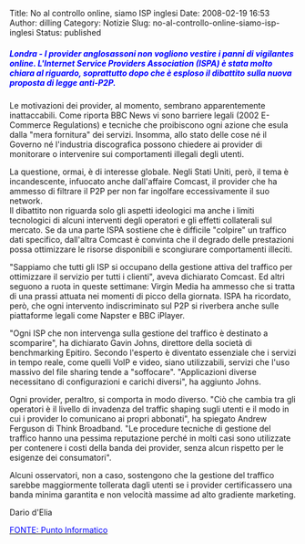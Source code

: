 Title: No al controllo online, siamo ISP inglesi
Date: 2008-02-19 16:53
Author: dilling
Category: Notizie
Slug: no-al-controllo-online-siamo-isp-inglesi
Status: published

  

##### *<font color="#0000ff">Londra - I provider anglosassoni non vogliono vestire i panni di vigilantes online. L'Internet Service Providers Association (ISPA) è stata molto chiara al riguardo, soprattutto dopo che è esploso il dibattito sulla nuova proposta di legge anti-P2P. </font>*

Le motivazioni dei provider, al momento, sembrano apparentemente inattaccabili. Come riporta BBC News vi sono barriere legali (2002 E-Commerce Regulations) e tecniche che proibiscono ogni azione che esula dalla "mera fornitura" dei servizi. Insomma, allo stato delle cose né il Governo né l'industria discografica possono chiedere ai provider di monitorare o intervenire sui comportamenti illegali degli utenti.

<!--more-->

La questione, ormai, è di interesse globale. Negli Stati Uniti, però, il tema è incandescente, infuocato anche dall'affaire Comcast, il provider che ha ammesso di filtrare il P2P per non far ingolfare eccessivamente il suo network.  
Il dibattito non riguarda solo gli aspetti ideologici ma anche i limiti tecnologici di alcuni interventi degli operatori e gli effetti collaterali sul mercato. Se da una parte ISPA sostiene che è difficile "colpire" un traffico dati specifico, dall'altra Comcast è convinta che il degrado delle prestazioni possa ottimizzare le risorse disponibili e scongiurare comportamenti illeciti.

"Sappiamo che tutti gli ISP si occupano della gestione attiva del traffico per ottimizzare il servizio per tutti i clienti", aveva dichiarato Comcast. Ed altri seguono a ruota in queste settimane: Virgin Media ha ammesso che si tratta di una prassi attuata nei momenti di picco della giornata. ISPA ha ricordato, però, che ogni intervento indiscriminato sul P2P si riverbera anche sulle piattaforme legali come Napster e BBC iPlayer.

"Ogni ISP che non intervenga sulla gestione del traffico è destinato a scomparire", ha dichiarato Gavin Johns, direttore della società di benchmarking Epitiro. Secondo l'esperto è diventato essenziale che i servizi in tempo reale, come quelli VoIP e video, siano utilizzabili, servizi che l'uso massivo del file sharing tende a "soffocare". "Applicazioni diverse necessitano di configurazioni e carichi diversi", ha aggiunto Johns.

Ogni provider, peraltro, si comporta in modo diverso. "Ciò che cambia tra gli operatori è il livello di invadenza del traffic shaping sugli utenti e il modo in cui i provider lo comunicano ai propri abbonati", ha spiegato Andrew Ferguson di Think Broadband. "Le procedure tecniche di gestione del traffico hanno una pessima reputazione perché in molti casi sono utilizzate per contenere i costi della banda dei provider, senza alcun rispetto per le esigenze dei consumatori".

Alcuni osservatori, non a caso, sostengono che la gestione del traffico sarebbe maggiormente tollerata dagli utenti se i provider certificassero una banda minima garantita e non velocità massime ad alto gradiente marketing.

Dario d'Elia

[<font color="#0000ff">FONTE: Punto Informatico</font>](http://punto-informatico.it/p.aspx?i=2193635)
